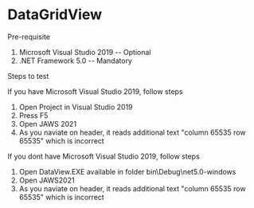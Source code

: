 # DataGridView
Pre-requisite
1. Microsoft Visual Studio 2019 -- Optional
2. .NET Framework 5.0 -- Mandatory

Steps to test

If you have Microsoft Visual Studio 2019, follow steps

1. Open Project in Visual Studio 2019
2.  Press F5 
3.  Open JAWS 2021
4.  As you naviate on header, it reads additional text "column 65535 row 65535" which is incorrect

If you dont have Microsoft Visual Studio 2019, follow steps

1. Open DataView.EXE available in folder bin\Debug\net5.0-windows
2.  Open JAWS2021
3.  As you naviate on header, it reads additional text "column 65535 row 65535" which is incorrect
